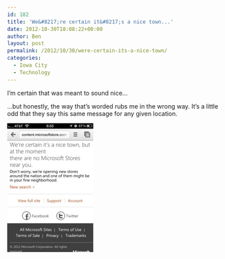 ```yaml
---
id: 182
title: 'We&#8217;re certain it&#8217;s a nice town...'
date: 2012-10-30T18:08:22+00:00
author: Ben
layout: post
permalink: /2012/10/30/were-certain-its-a-nice-town/
categories:
  - Iowa City
  - Technology
---
```

I&#8217;m certain that was meant to sound nice...

...but honestly, the way that&#8217;s worded rubs me in the wrong way. It&#8217;s a little odd that they say this same message for any given location.

![We're certain it's a nice town, but at the moment there are no Microsoft Stores near you.](/wp-content/uploads/2012/10/20121030-130748.jpg)
